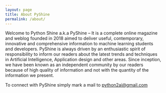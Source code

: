 ```yaml
---
layout: page
title: About PyShine
permalink: /about/
---
```

Welcome to Python Shine a.k.a PyShine – It is a complete online magazine and weblog founded in 2018 aimed to deliver useful, contemporary, innovative and comprehensive information to machine learning students and developers. PyShine is always driven by an enthusiastic spirit of responsibility to inform our readers about the latest trends and techniques in Artificial Intelligence, Application design and other areas. Since inception, we have been known as an independent community by our readers because of high quality of information and not with the quantity of the information we present.

To connect with PyShine simply mark a mail to python2ai@gmail.com
